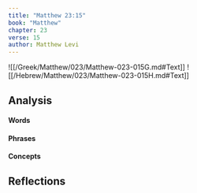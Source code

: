 ```yaml
---
title: "Matthew 23:15"
book: "Matthew"
chapter: 23
verse: 15
author: Matthew Levi
---
```

![[/Greek/Matthew/023/Matthew-023-015G.md#Text]]
![[/Hebrew/Matthew/023/Matthew-023-015H.md#Text]]

## Analysis

#### Words

#### Phrases

#### Concepts

## Reflections
